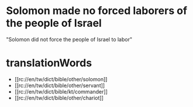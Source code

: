 # Solomon made no forced laborers of the people of Israel

"Solomon did not force the people of Israel to labor"

# translationWords

* [[rc://en/tw/dict/bible/other/solomon]]
* [[rc://en/tw/dict/bible/other/servant]]
* [[rc://en/tw/dict/bible/kt/commander]]
* [[rc://en/tw/dict/bible/other/chariot]]